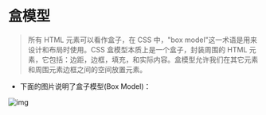 <!--
 * @abstract: JianJie
 * @version: 0.0.1
 * @Author: bhabgs
 * @Date: 2020-05-27 14:06:20
 * @LastEditors: bhabgs
 * @LastEditTime: 2020-06-02 10:20:28
-->

# 盒模型

> 所有 HTML 元素可以看作盒子，在 CSS 中，"box model"这一术语是用来设计和布局时使用。CSS 盒模型本质上是一个盒子，封装周围的 HTML 元素，它包括：边距，边框，填充，和实际内容。盒模型允许我们在其它元素和周围元素边框之间的空间放置元素。

- 下面的图片说明了盒子模型(Box Model)：

![img](http://public-1251206464.file.myqcloud.com/pub/1590993661500004.png)
